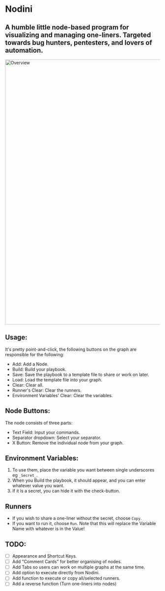 # Nodini
A humble little node-based program for visualizing and managing one-liners. Targeted towards bug hunters, pentesters, and lovers of automation.
---
<img width="862" alt="Overview" src="https://github.com/GerhardBotha97/Nodini/assets/53526803/cd668ce4-8e83-480d-b0fa-766141653b06">


## Usage:
It's pretty point-and-click, the following buttons on the graph are responsible for the following:
- Add: Add a Node.
- Build: Build your playbook.
- Save: Save the playbook to a template file to share or work on later.
- Load: Load the template file into your graph.
- Clear: Clear all.
- Runner's Clear: Clear the runners.
- Environment Variables' Clear: Clear the variables.


## Node Buttons:
  The node consists of three parts:
- Text Field: Input your commands.
- Separator dropdown: Select your separator.
- X Button: Remove the individual node from your graph.


## Environment Variables:
  1. To use them, place the variable you want between single underscores eg `_Secret_`.
  2. When you Build the playbook, it should appear, and you can enter whatever value you want.
  3. If it is a secret, you can hide it with the check-button.


## Runners
- If you wish to share a one-liner without the secret, choose `Copy`.
- If you want to run it, choose `Run`. Note that this will replace the Variable Name with whatever is in the Value!


## TODO:
- [ ] Appearance and Shortcut Keys.
- [ ] Add "Comment Cards" for better organising of nodes.
- [ ] Add Tabs so users can work on multiple graphs at the same time.
- [ ] Add option to execute directly from Nodini.
- [ ] Add function to execute or copy all/selected runners.
- [ ] Add a reverse function (Turn one-liners into nodes)

